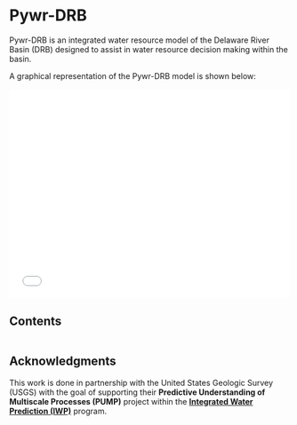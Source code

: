 # Pywr-DRB

Pywr-DRB is an integrated water resource model of the Delaware River Basin (DRB) designed to assist in water resource decision making within the basin.

A graphical representation of the Pywr-DRB model is shown below:

<div style="padding-bottom:75%; position:relative; display:block; width: 100%">
  <iframe src="drb_model_map.html"
  height = "100%" width = "100%"
  title = "Graphical Representation of Pywr-DRB Model"
  frameborder="0" allowfullscreen="" style="position:absolute; top:0; left: 0">
  </iframe>
</div>


## Contents
```{tableofcontents}
```


## Acknowledgments

This work is done in partnership with the United States Geologic Survey (USGS) with the goal of supporting their **Predictive Understanding of Multiscale Processes (PUMP)** project within the [**Integrated Water Prediction (IWP)**](https://www.usgs.gov/mission-areas/water-resources/science/integrated-water-prediction-iwp#overview) program.
